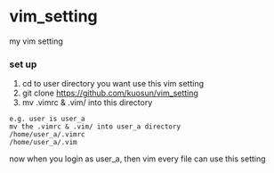 # vim_setting
my vim setting

### set up

1. cd to user directory you want use this vim setting
2. git clone https://github.com/kuosun/vim_setting
3. mv .vimrc & .vim/ into this directory
```text
e.g. user is user_a
mv the .vimrc & .vim/ into user_a directory
/home/user_a/.vimrc
/home/user_a/.vim
```



now when you login as user_a, then vim every file can use this setting


